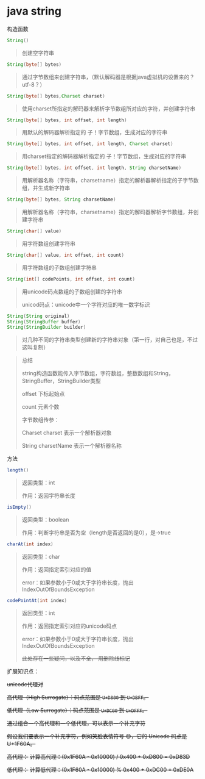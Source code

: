 # java string

构造函数

```java
String()
```

> 创建空字符串

```java
String(byte[] bytes)
```

> 通过字节数组来创建字符串，（默认解码器是根据java虚拟机的设置来的？utf-8？）

```java
String(byte[] bytes,Charset charset)
```

> 使用charset所指定的解码器来解析字节数组所对应的字符，并创建字符串

```java
String(byte[] bytes, int offset, int length)
```

> 用默认的解码器解析指定的   子！字节数组，生成对应的字符串

```java
String(byte[] bytes, int offset, int length, Charset charset)
```

> 用charset指定的解码器解析指定的   子！字节数组，生成对应的字符串

```java
String(byte[] bytes, int offset, int length, String charsetName)
```

> 用解析器名称（字符串，charsetname）指定的解析器解析指定的子字节数组，并生成新字符串

```java
String(byte[] bytes, String charsetName)
```

> 用解析器名称（字符串，charsetname）指定的解码器解析字节数组，并创建字符串

```java
String(char[] value)
```

> 用字符数组创建字符串

```java
String(char[] value, int offset, int count)
```

> 用字符数组的子数组创建字符串

```java
String(int[] codePoints, int offset, int count)
```

> 用unicode码点数组的子数组创建的字符串
>
> unicod码点：unicode中一个字符对应的唯一数字标识

```java
String(String original)
String(StringBuffer buffer)
String(StringBuilder builder)
```

> 对几种不同的字符串类型创建新的字符串对象（第一行，对自己也是，不过这叫复制）

> 总结
>
> string构造函数能传入字节数组，字符数组，整数数组和String，StringBuffer，StringBuilder类型
>
> offset		下标起始点
>
> count		元素个数
>
> 字节数组传参：
>
> Charset charset			表示一个解析器对象
>
> String charsetName	表示一个解析器名称



方法

```java
length()
```

> 返回类型：int
>
> 作用：返回字符串长度

```java
isEmpty()
```

> 返回类型：boolean
>
> 作用：判断字符串是否为空（length是否返回的是0），是->true

```java
charAt(int index)
```

> 返回类型：char
>
> 作用：返回指定索引对应的值
>
> error：如果参数小于0或大于字符串长度，抛出IndexOutOfBoundsException

```java
codePointAt(int index)
```

> 返回类型：int
>
> 作用：返回指定索引对应的unicode码点
>
> error：如果参数小于0或大于字符串长度，抛出IndexOutOfBoundsException
>
> ~~此处存在一些疑问，以及不全， 用删除线标记~~



扩展知识点：



~~unicode代理对~~

~~高代理（High Surrogate）：码点范围是 `U+D800` 到 `U+DBFF`。~~

~~低代理（Low Surrogate）：码点范围是 `U+DC00` 到 `U+DFFF`。~~

~~通过组合一个高代理和一个低代理，可以表示一个补充字符~~

~~假设我们要表示一个补充字符，例如笑脸表情符号 😊，它的 Unicode 码点是 U+1F60A。~~

~~高代理：~~
~~计算高代理：(0x1F60A - 0x10000) / 0x400 + 0xD800 = 0xD83D~~

~~低代理：~~
~~计算低代理：(0x1F60A - 0x10000) % 0x400 + 0xDC00 = 0xDE0A~~